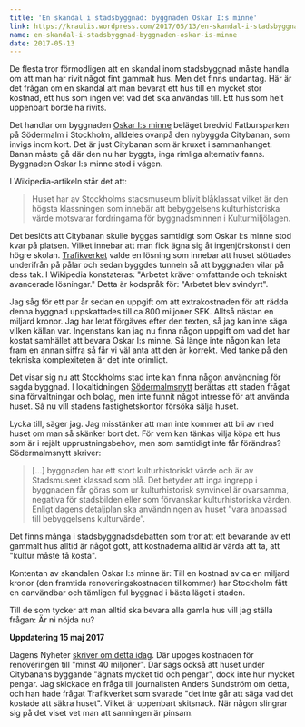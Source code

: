 ```yaml
---
title: 'En skandal i stadsbyggnad: byggnaden Oskar I:s minne'
link: https://kraulis.wordpress.com/2017/05/13/en-skandal-i-stadsbyggnad-byggnaden-oskar-is-minne/
name: en-skandal-i-stadsbyggnad-byggnaden-oskar-is-minne
date: 2017-05-13
---
```

De flesta tror förmodligen att en skandal inom stadsbyggnad måste handla om att man har rivit något fint gammalt hus. Men det finns undantag. Här är det frågan om en skandal att man bevarat ett hus till en mycket stor kostnad, ett hus som ingen vet vad det ska användas till. Ett hus som helt uppenbart borde ha rivits.

Det handlar om byggnaden [Oskar I:s minne](https://sv.wikipedia.org/wiki/Oscar_I:s_Minne_(byggnad)) beläget bredvid Fatbursparken på Södermalm i Stockholm, alldeles ovanpå den nybyggda Citybanan, som invigs inom kort. Det är just Citybanan som är kruxet i sammanhanget. Banan måste gå där den nu har byggts, inga rimliga alternativ fanns. Byggnaden Oskar I:s minne stod i vägen.



I Wikipedia-artikeln står det att:

> Huset har av Stockholms stadsmuseum blivit blåklassat vilket är den högsta klassningen som innebär att bebyggelsens kulturhistoriska värde motsvarar fordringarna för byggnadsminnen i Kulturmiljölagen.

Det beslöts att Citybanan skulle byggas samtidigt som Oskar I:s minne stod kvar på platsen. Vilket innebar att man fick ägna sig åt ingenjörskonst i den högre skolan. [Trafikverket](http://www.trafikverket.se/nara-dig/Stockholm/projekt-i-stockholms-lan/Citybanan/Kulturbyggnader/Stiftelsen-Konung-Oscar-Is-minne/) valde en lösning som innebar att huset stöttades underifrån på pålar och sedan byggdes tunneln så att byggnaden vilar på dess tak. I Wikipedia konstateras: "Arbetet kräver omfattande och tekniskt avancerade lösningar." Detta är kodspråk för: "Arbetet blev svindyrt".

Jag såg för ett par år sedan en uppgift om att extrakostnaden för att rädda denna byggnad uppskattades till ca 800 miljoner SEK. Alltså nästan en miljard kronor. Jag har letat förgäves efter den texten, så jag kan inte säga vilken källan var. Ingenstans kan jag nu finna någon uppgift om vad det har kostat samhället att bevara Oskar I:s minne. Så länge inte någon kan leta fram en annan siffra så får vi väl anta att den är korrekt. Med tanke på den tekniska komplexiteten är det inte orimligt.

Det visar sig nu att Stockholms stad inte kan finna någon användning för sagda byggnad. I lokaltidningen [Södermalmsnytt](http://www.stockholmdirekt.se/nyheter/1800-talshus-mitt-i-park-pa-sodermalm-kan-saljas/repqeh!IyQIujhkEsNZnCiPMok6RA/) berättas att staden frågat sina förvaltningar och bolag, men inte funnit något intresse för att använda huset. Så nu vill stadens fastighetskontor försöka sälja huset.

Lycka till, säger jag. Jag misstänker att man inte kommer att bli av med huset om man så skänker bort det. För vem kan tänkas vilja köpa ett hus som är i rejält upprustningsbehov, men som samtidigt inte får förändras? Södermalmsnytt skriver:

> [...] byggnaden har ett stort kulturhistoriskt värde och är av Stadsmuseet klassad som blå. Det betyder att inga ingrepp i byggnaden får göras som ur kulturhistorisk synvinkel är ovarsamma, negativa för stadsbilden eller som förvanskar kulturhistoriska värden. Enligt dagens detaljplan ska användningen av huset ”vara anpassad till bebyggelsens kulturvärde”.

Det finns många i stadsbyggnadsdebatten som tror att ett bevarande av ett gammalt hus alltid är något gott, att kostnaderna alltid är värda att ta, att "kultur måste få kosta".

Kontentan av skandalen Oskar I:s minne är: Till en kostnad av ca en miljard kronor (den framtida renoveringskostnaden tillkommer) har Stockholm fått en oanvändbar och tämligen ful byggnad i bästa läget i staden.

Till de som tycker att man alltid ska bevara alla gamla hus vill jag ställa frågan: Är ni nöjda nu?

**Uppdatering 15 maj 2017**

Dagens Nyheter [skriver om detta idag](http://www.dn.se/arkiv/stockholm/grus-blir-park-och-k-markt-hus-ska-saljas/). Där uppges kostnaden för renoveringen till "minst 40 miljoner". Där sägs också att huset under Citybanans byggande "ägnats mycket tid och pengar", dock inte hur mycket pengar. Jag skickade en fråga till journalisten Anders Sundström om detta, och han hade frågat Trafikverket som svarade "det inte går att säga vad det kostade att säkra huset". Vilket är uppenbart skitsnack. När någon slingrar sig på det viset vet man att sanningen är pinsam.

